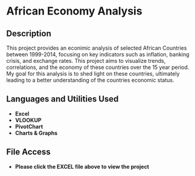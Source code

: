 <h1>African Economy Analysis</h1>


<h2>Description</h2>
This project provides an econimic analysis of selected African Countries between 1999-2014, focusing on key indicators such as inflation, banking crisis, and exchange rates. This project aims to visualize trends, correlations, and the economy of these countries over the 15 year period. My goal for this analysis is to shed light on these countries, ultimately leading to a better understanding of the countries economic status. 
<br />


<h2>Languages and Utilities Used</h2>

- <b>Excel</b> 
- <b>VLOOKUP</b>
- <b>PivotChart</b>
- <b>Charts & Graphs</b>

<h2>File Access</h2>

- <b>Please click the EXCEL file above to view the project</b>
